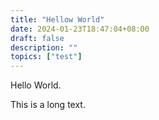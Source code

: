 ```yaml
---
title: "Hellow World"
date: 2024-01-23T18:47:04+08:00
draft: false
description: ""
topics: ["test"]
---
```


Hello World. 

<!--more-->

This is a long text.
